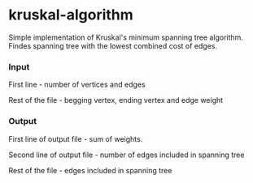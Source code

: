 # kruskal-algorithm
Simple implementation of Kruskal's minimum spanning tree algorithm. Findes spanning tree with the lowest combined cost of edges.

### Input
First line - number of vertices and edges

Rest of the file - begging vertex, ending vertex and edge weight

### Output
First line of output file - sum of weights.

Second line of output file - number of edges included in spanning tree

Rest of the file - edges included in spanning tree
